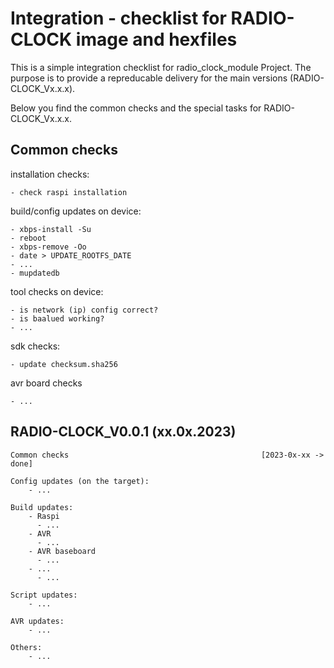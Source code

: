 Integration - checklist for RADIO-CLOCK image and hexfiles
==========================================================

This is a simple integration checklist for radio_clock_module
Project. The purpose is to provide a repreducable delivery for the
main versions (RADIO-CLOCK_Vx.x.x).

Below you find the common checks and the special tasks for RADIO-CLOCK_Vx.x.x.


Common checks
-------------

installation checks:

	- check raspi installation

build/config updates on device:

	- xbps-install -Su
	- reboot
	- xbps-remove -Oo
	- date > UPDATE_ROOTFS_DATE
	- ...
	- mupdatedb

tool checks on device:

	- is network (ip) config correct?
	- is baalued working?
	- ...

sdk checks:

	- update checksum.sha256

avr board checks

	- ...

RADIO-CLOCK_V0.0.1 (xx.0x.2023)
--------------------------

	Common checks                                           [2023-0x-xx -> done]

	Config updates (on the target):
		- ...

	Build updates:
		- Raspi
		  - ...
		- AVR
		  - ...
		- AVR baseboard
		  - ...
	    - ...
		  - ...

	Script updates:
		- ...

	AVR updates:
		- ...

	Others:
		- ...

